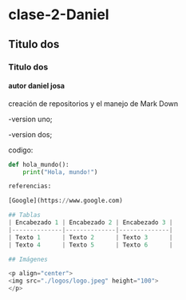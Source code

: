 # clase-2-Daniel
## Titulo dos
### Titulo dos
#### autor daniel josa
creación de repositorios y el manejo de Mark Down

-version uno;

-version dos;

codigo:


```python
def hola_mundo():
    print("Hola, mundo!")

referencias:

[Google](https://www.google.com)

## Tablas
| Encabezado 1 | Encabezado 2 | Encabezado 3 |
|--------------|--------------|--------------|
| Texto 1      | Texto 2      | Texto 3      |
| Texto 4      | Texto 5      | Texto 6      |

## Imágenes

<p align="center">
<img src="./logos/logo.jpeg" height="100">
</p>

